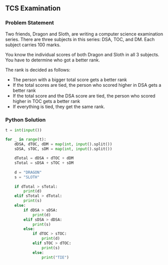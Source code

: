 ## TCS Examination
### Problem Statement
Two friends, Dragon and Sloth, are writing a computer science examination series. There are three subjects in this series:
DSA, TOC, and DM. Each subject carries 100 marks.

You know the individual scores of both Dragon and Sloth in all 3 subjects. You have to determine who got a better rank.

The rank is decided as follows:

- The person with a bigger total score gets a better rank
- If the total scores are tied, the person who scored higher in DSA gets a better rank
- If the total score and the DSA score are tied, the person who scored higher in TOC gets a better rank
- If everything is tied, they get the same rank.

### Python Solution
```python
t = int(input())

for _ in range(t):
    dDSA, dTOC, dDM = map(int, input().split())
    sDSA, sTOC, sDM = map(int, input().split())
    
    dTotal = dDSA + dTOC + dDM
    sTotal = sDSA + sTOC + sDM
    
    d = "DRAGON"
    s = "SLOTH"
    
    if dTotal > sTotal:
        print(d)
    elif sTotal > dTotal:
        print(s)
    else:
        if dDSA > sDSA:
            print(d)
        elif sDSA > dDSA:
            print(s)
        else:
            if dTOC > sTOC:
                print(d)
            elif sTOC > dTOC:
                print(s)
            else:
                print("TIE")
```
